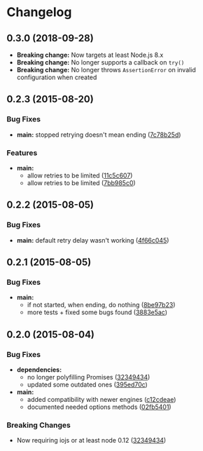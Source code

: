 # Changelog

## 0.3.0 (2018-09-28)

* **Breaking change:** Now targets at least Node.js 8.x
* **Breaking change:** No longer supports a callback on `try()`
* **Breaking change:** No longer throws `AssertionError` on invalid configuration when created

## 0.2.3 (2015-08-20)


### Bug Fixes

* **main:** stopped retrying doesn't mean ending ([7c78b25d](http://github.com/voxpelli/node-promised-retry/commit/7c78b25d5f84dde2e1dfe8e434430d92fd10152e))


### Features

* **main:**
  * allow retries to be limited ([11c5c607](http://github.com/voxpelli/node-promised-retry/commit/11c5c607b5a1c35fd17334b79e122e586b5d03fa))
  * allow retries to be limited ([7bb985c0](http://github.com/voxpelli/node-promised-retry/commit/7bb985c013caceef40216dd809caa225a7900506))


## 0.2.2 (2015-08-05)


### Bug Fixes

* **main:** default retry delay wasn't working ([4f66c045](http://github.com/voxpelli/node-promised-retry/commit/4f66c04568ad1ad73cdfd3630337990a8619e97d))


## 0.2.1 (2015-08-05)


### Bug Fixes

* **main:**
  * if not started, when ending, do nothing ([8be97b23](http://github.com/voxpelli/node-promised-retry/commit/8be97b2373d356a9c2d82638be4f470f4daa432a))
  * more tests + fixed some bugs found ([3883e5ac](http://github.com/voxpelli/node-promised-retry/commit/3883e5ac6c65ad17e807549e6873d62e8613b20a))


## 0.2.0 (2015-08-04)


### Bug Fixes

* **dependencies:**
  * no longer polyfilling Promises ([32349434](http://github.com/voxpelli/node-promised-retry/commit/32349434a01afda660c386e9e5301e4a135d80c1))
  * updated some outdated ones ([395ed70c](http://github.com/voxpelli/node-promised-retry/commit/395ed70cf317c19767f42702c134231ff1246221))
* **main:**
  * added compatibility with newer engines ([c12cdeae](http://github.com/voxpelli/node-promised-retry/commit/c12cdeae2715f9eb184a67c96fff332188d88f3e))
  * documented needed options methods ([02fb5401](http://github.com/voxpelli/node-promised-retry/commit/02fb5401ec6a4998a1b0899b79bb97b9bb5a472f))


### Breaking Changes

* Now requiring iojs or at least node 0.12
 ([32349434](http://github.com/voxpelli/node-promised-retry/commit/32349434a01afda660c386e9e5301e4a135d80c1))

